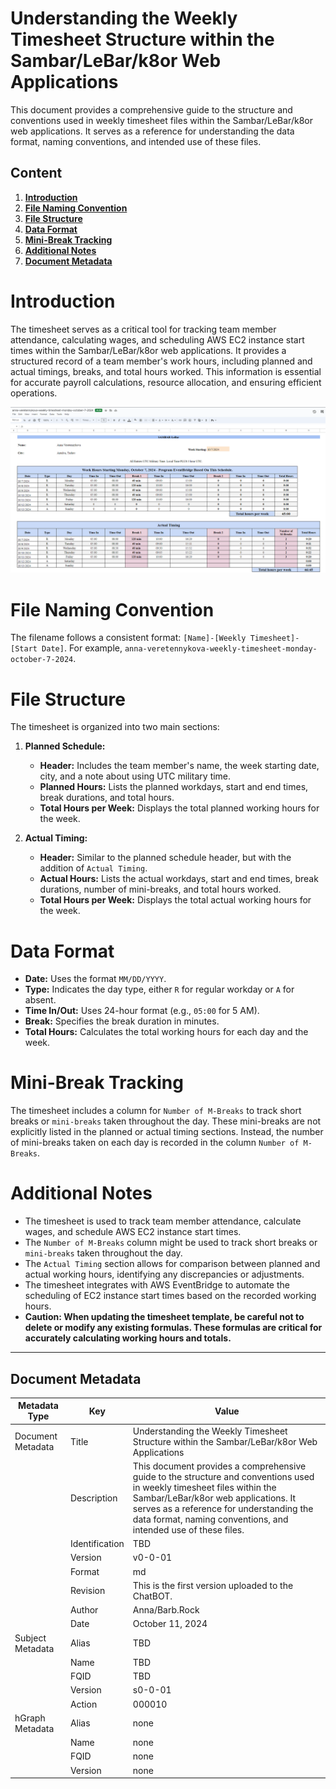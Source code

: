 # Understanding the Weekly Timesheet Structure within the Sambar/LeBar/k8or Web Applications

This document provides a comprehensive guide to the structure and conventions used in weekly timesheet files within the Sambar/LeBar/k8or web applications. It serves as a reference for understanding the data format, naming conventions, and intended use of these files.

## Content

1. **[Introduction](#Introduction)**
2. **[File Naming Convention](#File-Naming-Convention)**
3. **[File Structure](#File-Structure)**
4. **[Data Format](#Data-Format)**
5. **[Mini-Break Tracking](#Mini-Break-Tracking)**
6. **[Additional Notes](#Additional-Notes)**
7. **[Document Metadata](#Document-Metadata)**

<h1 id="Introduction">Introduction</h1>

The timesheet serves as a critical tool for tracking team member attendance, calculating wages, and scheduling AWS EC2 instance start times within the Sambar/LeBar/k8or web applications. It provides a structured record of a team member's work hours, including planned and actual timings, breaks, and total hours worked. This information is essential for accurate payroll calculations, resource allocation, and ensuring efficient operations.

![Alt text](https://github.com/k8or-development-dgo/fundamental-smr-lbr-k8r-doc-rep-k8d/blob/k8or-dev/v0-0-01-dir/timesheet-dir/example-dir/timesheet-example-v0-0-01-fil.png)

<h1 id="File-Naming-Convention">File Naming Convention</h1>

The filename follows a consistent format: `[Name]-[Weekly Timesheet]-[Start Date]`. For example, `anna-veretennykova-weekly-timesheet-monday-october-7-2024`.

<h1 id="File-Structure">File Structure</h1>

The timesheet is organized into two main sections:

1. **Planned Schedule:**
   - **Header:** Includes the team member's name, the week starting date, city, and a note about using UTC military time.
   - **Planned Hours:** Lists the planned workdays, start and end times, break durations, and total hours.
   - **Total Hours per Week:** Displays the total planned working hours for the week.

2. **Actual Timing:**
   - **Header:** Similar to the planned schedule header, but with the addition of `Actual Timing`.
   - **Actual Hours:** Lists the actual workdays, start and end times, break durations, number of mini-breaks, and total hours worked.
   - **Total Hours per Week:** Displays the total actual working hours for the week.

<h1 id="Data-Format">Data Format</h1>

- **Date:** Uses the format `MM/DD/YYYY`.
- **Type:** Indicates the day type, either `R` for regular workday or `A` for absent.
- **Time In/Out:** Uses 24-hour format (e.g., `05:00` for 5 AM).
- **Break:** Specifies the break duration in minutes.
- **Total Hours:** Calculates the total working hours for each day and the week.


<h1 id="Mini-Break-Tracking">Mini-Break Tracking</h1>

The timesheet includes a column for `Number of M-Breaks` to track short breaks or `mini-breaks` taken throughout the day. These mini-breaks are not explicitly listed in the planned or actual timing sections. Instead, the number of mini-breaks taken on each day is recorded in the column `Number of M-Breaks`.

<h1 id="Additional-Notes">Additional Notes</h1>

- The timesheet is used to track team member attendance, calculate wages, and schedule AWS EC2 instance start times.
- The `Number of M-Breaks` column might be used to track short breaks or `mini-breaks` taken throughout the day.
- The `Actual Timing` section allows for comparison between planned and actual working hours, identifying any discrepancies or adjustments.
- The timesheet integrates with AWS EventBridge to automate the scheduling of EC2 instance start times based on the recorded working hours.
- **Caution: When updating the timesheet template, be careful not to delete or modify any existing formulas. These formulas are critical for accurately calculating working hours and totals.**

---

<h2 id="Document-Metadata">Document Metadata</h2>

| Metadata Type | Key | Value |
|---|---|---|
| Document Metadata | Title | Understanding the Weekly Timesheet Structure within the Sambar/LeBar/k8or Web Applications |
| | Description | This document provides a comprehensive guide to the structure and conventions used in weekly timesheet files within the Sambar/LeBar/k8or web applications. It serves as a reference for understanding the data format, naming conventions, and intended use of these files. |
| | Identification | TBD | |
| | Version | v0-0-01 | |
| | Format | md | |
| | Revision | This is the first version uploaded to the ChatBOT. |
| | Author | Anna/Barb.Rock |
| | Date | October 11, 2024 |
| Subject Metadata | Alias | TBD |
| |  Name | TBD |
| |  FQID | TBD |
| |  Version | s0-0-01 |
| |  Action | 000010 |
| hGraph Metadata | Alias | none |
| |  Name | none |
| |  FQID | none |
| |  Version | none |